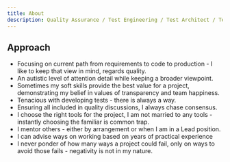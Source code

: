 ```yaml
---
title: About
description: Quality Assurance / Test Engineering / Test Architect / Test Coaching / Accessibility
---
```


## Approach
- Focusing on current path from requirements to code to production - I like to keep that view in mind, regards quality.
- An autistic level of attention detail while keeping a broader viewpoint.
- Sometimes my soft skills provide the best value for a project, demonstrating my belief in values of transparency and team happiness.
- Tenacious with developing tests - there is always a way.
- Ensuring all included in quality discussions, I always chase consensus.
- I choose the right tools for the project, I am not married to any tools - instantly choosing the familiar is common trap.
- I mentor others - either by arrangement or when I am in a Lead position.
- I can advise ways on working based on years of practical experience
- I never ponder of how many ways a project could fail, only on ways to avoid those fails - negativity is not in my nature.